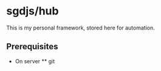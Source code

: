 # sgdjs/hub

This is my personal framework, stored here for automation.

## Prerequisites

* On server
** git

